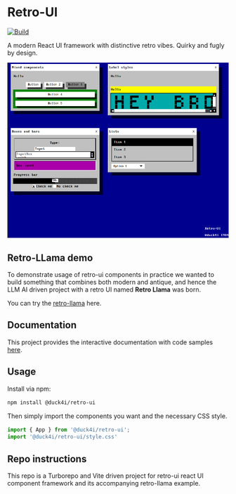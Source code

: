 # Retro-UI

[![Build](https://github.com/duck4i/retro-ui/actions/workflows/build.yml/badge.svg)](https://github.com/duck4i/retro-ui/actions/workflows/build.yml)

A modern React UI framework with distinctive retro vibes. Quirky and fugly by design.

![screenshot](screenshot.png)

## Retro-LLama demo 

To demonstrate usage of retro-ui components in practice we wanted to build something that combines both modern and antique, and hence the LLM AI driven project with a retro UI named **Retro Llama** was born.

You can try the [retro-llama](https://retro-llama.pages.dev/) here.

## Documentation 

This project provides the interactive documentation with code samples [here](https://retro-ui.pages.dev/).

## Usage

Install via npm:

```sh
npm install @duck4i/retro-ui
```

Then simply import the components you want and the necessary CSS style.

```js
import { App } from '@duck4i/retro-ui';
import '@duck4i/retro-ui/style.css'
```

## Repo instructions 

This repo is a Turborepo and Vite driven project for retro-ui react UI component framework and its accompanying retro-llama example.
